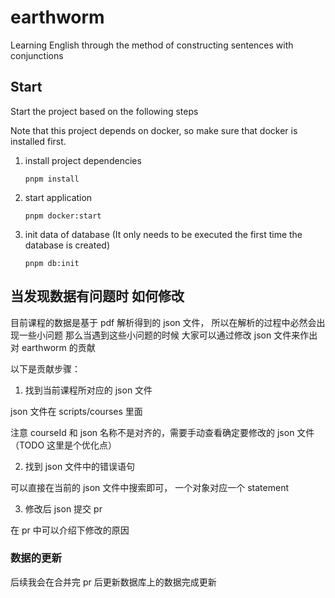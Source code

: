 # earthworm

Learning English through the method of constructing sentences with conjunctions


## Start

Start the project based on the following steps

Note that this project depends on docker, so make sure that docker is installed first.

1. install project dependencies
	```shell
	pnpm install
	```

2. start application
	```shell
	pnpm docker:start
	```
3. init data of database (It only needs to be executed the first time the database is created)
	```shell
	pnpm db:init
	```

## 当发现数据有问题时 如何修改

目前课程的数据是基于 pdf 解析得到的 json 文件， 所以在解析的过程中必然会出现一些小问题
那么当遇到这些小问题的时候 大家可以通过修改 json 文件来作出对 earthworm 的贡献

以下是贡献步骤：

1. 找到当前课程所对应的 json 文件

json 文件在 scripts/courses 里面

注意 courseId 和 json 名称不是对齐的，需要手动查看确定要修改的 json 文件（TODO 这里是个优化点）

2. 找到 json 文件中的错误语句

可以直接在当前的 json 文件中搜索即可， 一个对象对应一个 statement 

3. 修改后 json 提交 pr

在 pr 中可以介绍下修改的原因

### 数据的更新

后续我会在合并完 pr 后更新数据库上的数据完成更新


